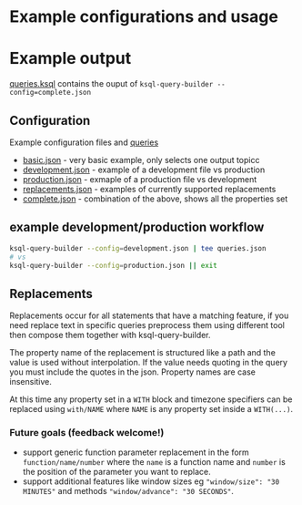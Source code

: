 # Example configurations and usage

# Example output

[queries.ksql](queries.ksql) contains the ouput of `ksql-query-builder --config=complete.json`

## Configuration

Example configuration files and [queries](./queries/README.md)

* [basic.json](basic.json) - very basic example, only selects one output topicc
* [development.json](development.json) - example of a development file vs production
* [production.json](production.json) - exmaple of a production file vs development
* [replacements.json](replacements.json) - examples of currently supported replacements
* [complete.json](complete.json) - combination of the above, shows all the properties set

## example development/production workflow
```bash
ksql-query-builder --config=development.json | tee queries.json
# vs
ksql-query-builder --config=production.json || exit
```

## Replacements

Replacements occur for all statements that have a matching feature, if you need replace text in
specific queries preprocess them using different tool then compose them together with
ksql-query-builder.

The property name of the replacement is structured like a path and the value is used without
interpolation. If the value needs quoting in the query you must include the quotes in the json.
Property names are case insensitive.

At this time any property set in a `WITH` block and timezone specifiers can be replaced using
`with/NAME` where `NAME` is any property set inside a `WITH(...)`.

### Future goals (feedback welcome!)

* support generic function parameter replacement in the form `function/name/number` where the `name`
is a function name and `number` is the position of the parameter you want to replace.
* support additional features like window sizes eg `"window/size": "30 MINUTES"` and methods
`"window/advance": "30 SECONDS"`.
